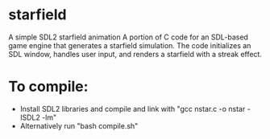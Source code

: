 # starfield
A simple SDL2 starfield animation
A portion of C code for an SDL-based game engine that generates a starfield simulation. 
The code initializes an SDL window, handles user input, and renders a starfield with a streak effect.

# To compile:
* Install SDL2 libraries and compile and link with "gcc nstar.c -o nstar -lSDL2 -lm"
* Alternatively run "bash compile.sh"

